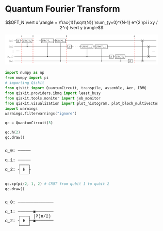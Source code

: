 # Quantum Fourier Transform

$$QFT_N \vert x \rangle =  \frac{1}{\sqrt{N}} \sum_{y=0}^{N-1} e^{2 \pi i xy / 2^n} \vert y \rangle$$

![](../images/qft.png)


```python
import numpy as np
from numpy import pi
# importing Qiskit
from qiskit import QuantumCircuit, transpile, assemble, Aer, IBMQ
from qiskit.providers.ibmq import least_busy
from qiskit.tools.monitor import job_monitor
from qiskit.visualization import plot_histogram, plot_bloch_multivector
import warnings
warnings.filterwarnings("ignore")
```


```python
qc = QuantumCircuit(3)
```


```python
qc.h(2)
qc.draw()
```




<pre style="word-wrap: normal;white-space: pre;background: #fff0;line-height: 1.1;font-family: &quot;Courier New&quot;,Courier,monospace">          
q_0: ─────

q_1: ─────
     ┌───┐
q_2: ┤ H ├
     └───┘</pre>




```python
qc.cp(pi/2, 1, 2) # CROT from qubit 1 to qubit 2
qc.draw()
```




<pre style="word-wrap: normal;white-space: pre;background: #fff0;line-height: 1.1;font-family: &quot;Courier New&quot;,Courier,monospace">                   
q_0: ──────────────

q_1: ──────■───────
     ┌───┐ │P(π/2) 
q_2: ┤ H ├─■───────
     └───┘         </pre>


